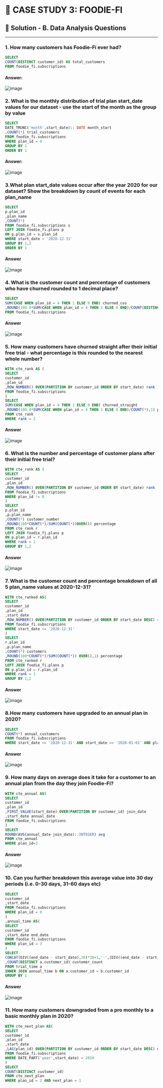 # 🥗 CASE STUDY 3: FOODIE-FI
## 🔑 Solution - B. Data Analysis Questions
***
### 1. How many customers has Foodie-Fi ever had?
```sql
SELECT
COUNT(DISTINCT customer_id) AS total_customers
FROM foodie_fi.subscriptions
```
#### Answer:
![image](https://user-images.githubusercontent.com/108972584/267304755-7c1a6a0c-327d-4cd0-83cc-cfe52de305f7.png)
### 2. What is the monthly distribution of trial plan start_date values for our dataset - use the start of the month as the group by value
```SQL
SELECT
DATE_TRUNC('month',start_date):: DATE month_start
,COUNT(*) trial_customers
FROM foodie_fi.subscriptions
WHERE plan_id = 0
GROUP BY 1
ORDER BY 1
```
#### Answer:
![image](https://user-images.githubusercontent.com/108972584/267306524-df7195b8-06ea-4092-b63c-538f57642f7a.png)
### 3.What plan start_date values occur after the year 2020 for our dataset? Show the breakdown by count of events for each plan_name
```sql
SELECT
p.plan_id
,plan_name
,COUNT(*)
FROM foodie_fi.subscriptions s
LEFT JOIN foodie_fi.plans p
ON p.plan_id = s.plan_id
WHERE start_date > '2020-12-31'
GROUP BY 1,2
ORDER BY 1
```
#### Answer
![image](https://user-images.githubusercontent.com/108972584/268878524-e21e617c-b5a9-47e4-ac36-3aedb5895638.png)
### 4. What is the customer count and percentage of customers who have churned rounded to 1 decimal place?
```SQL
SELECT
SUM(CASE WHEN plan_id = 4 THEN 1 ELSE 0 END) churned_cus
,ROUND(100.0*SUM(CASE WHEN plan_id = 4 THEN 1 ELSE 0 END)/COUNT(DISTINCT customer_id),1) percentage
FROM foodie_fi.subscriptions
```
#### Answer
![image](https://user-images.githubusercontent.com/108972584/268881356-cd411c21-81e1-4d52-95b2-4ed6981f352e.png)
### 5. How many customers have churned straight after their initial free trial - what percentage is this rounded to the nearest whole number?
```SQL
WITH cte_rank AS ( 
SELECT
customer_id
,plan_id
,ROW_NUMBER() OVER(PARTITION BY customer_id ORDER BY start_date) rank
FROM foodie_fi.subscriptions
)
SELECT
SUM(CASE WHEN plan_id = 4 THEN 1 ELSE 0 END) churned_straight
,ROUND(100.0*SUM(CASE WHEN plan_id = 4 THEN 1 ELSE 0 END)/COUNT(*),1) percentage
FROM cte_rank
WHERE rank = 2
```
#### Answer
![image](https://user-images.githubusercontent.com/108972584/268886200-b61a3eb6-012a-48c6-9f0c-edc84fe017c5.png)
### 6. What is the number and percentage of customer plans after their initial free trial?
```sql
WITH cte_rank AS ( 
SELECT
customer_id
,plan_id
,ROW_NUMBER() OVER(PARTITION BY customer_id ORDER BY start_date) rank
FROM foodie_fi.subscriptions
WHERE plan_id != 0
)
SELECT
p.plan_id
,p.plan_name
,COUNT(*) customer_number
,ROUND(100*COUNT(*)/SUM(COUNT(*))OVER()) percentage
FROM cte_rank r
LEFT JOIN foodie_fi.plans p
ON p.plan_id = r.plan_id
WHERE rank = 1
GROUP BY 1,2
```
#### Answer
![image](https://user-images.githubusercontent.com/108972584/268903099-6bfde434-d3a9-42f3-8313-da51ef067c95.png)
### 7. What is the customer count and percentage breakdown of all 5 plan_name values at 2020-12-31?
```sql
WITH cte_ranked AS( 
SELECT
customer_id
,plan_id
,start_date
,ROW_NUMBER() OVER(PARTITION BY customer_id ORDER BY start_date DESC) rank
FROM foodie_fi.subscriptions
WHERE start_date <= '2020-12-31'
)
SELECT
r.plan_id
,p.plan_name
,COUNT(*) customers
,ROUND(100*COUNT(*)/SUM(COUNT(*)) OVER(),1) percentage
FROM cte_ranked r
LEFT JOIN foodie_fi.plans p
ON p.plan_id = r.plan_id
WHERE rank = 1
GROUP BY 1,2
```
#### Answer
![image](https://user-images.githubusercontent.com/108972584/268905755-e89a8f5e-ab59-4365-ac9d-f3f0790e8005.png)
### 8.How many customers have upgraded to an annual plan in 2020?
```sql
SELECT
COUNT(*) annual_customers
FROM foodie_fi.subscriptions
WHERE start_date <= '2020-12-31' AND start_date >= '2020-01-01' AND plan_id = 3
```
#### Answer
![image](https://user-images.githubusercontent.com/108972584/268910729-c166a58c-b932-4b9f-ac80-f2da0719a69d.png)
### 9. How many days on average does it take for a customer to an annual plan from the day they join Foodie-Fi?
```SQL
WITH cte_annual AS( 
SELECT
customer_id
,plan_id
,FIRST_VALUE(start_date) OVER(PARTITION BY customer_id) join_date
,start_date annual_date
FROM foodie_fi.subscriptions
)
SELECT
ROUND(AVG(annual_date-join_date)::INTEGER) avg
FROM cte_annual
WHERE plan_id=3
```
#### Answer
![image](https://user-images.githubusercontent.com/108972584/268921217-ae578260-ffd5-40d8-b552-91539541e7dc.png)
### 10. Can you further breakdown this average value into 30 day periods (i.e. 0-30 days, 31-60 days etc)
```sql
SELECT 
customer_id
,start_date
FROM foodie_fi.subscriptions
WHERE plan_id = 0
)
,annual_time AS(
SELECT
customer_id
,start_date end_date
FROM foodie_fi.subscriptions
WHERE plan_id = 3
)
SELECT 
CONCAT(DIV((end_date - start_date),30)*30+1,'-',(DIV((end_date - start_date),30) + 1)*30,' days') breakdown_period
,COUNT(DISTINCT a.customer_id) customer_count
FROM trial_time a
INNER JOIN annual_time b ON a.customer_id = b.customer_id
GROUP BY 1
```
#### Answer
![image](https://user-images.githubusercontent.com/108972584/271779351-c663605e-4e94-47b4-add5-23c07277695c.png)

### 11. How many customers downgraded from a pro monthly to a basic monthly plan in 2020?
```sql
WITH cte_next_plan AS( 
SELECT 
customer_id
,plan_id
,start_date
,LAG(plan_id) OVER(PARTITION BY customer_id ORDER BY start_date DESC) next_plan
FROM foodie_fi.subscriptions
WHERE DATE_PART('year',start_date) = 2020
) 
SELECT
COUNT(DISTINCT customer_id)
FROM cte_next_plan
WHERE plan_id = 2 AND next_plan = 1
```
